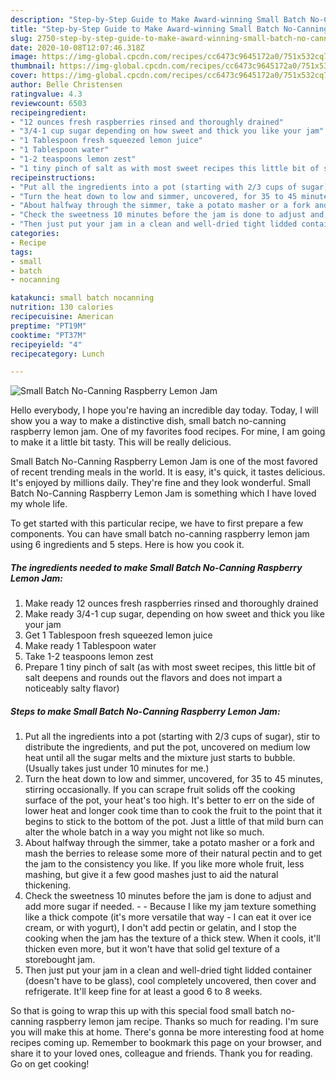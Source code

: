 ```yaml
---
description: "Step-by-Step Guide to Make Award-winning Small Batch No-Canning Raspberry Lemon Jam"
title: "Step-by-Step Guide to Make Award-winning Small Batch No-Canning Raspberry Lemon Jam"
slug: 2750-step-by-step-guide-to-make-award-winning-small-batch-no-canning-raspberry-lemon-jam
date: 2020-10-08T12:07:46.318Z
image: https://img-global.cpcdn.com/recipes/cc6473c9645172a0/751x532cq70/small-batch-no-canning-raspberry-lemon-jam-recipe-main-photo.jpg
thumbnail: https://img-global.cpcdn.com/recipes/cc6473c9645172a0/751x532cq70/small-batch-no-canning-raspberry-lemon-jam-recipe-main-photo.jpg
cover: https://img-global.cpcdn.com/recipes/cc6473c9645172a0/751x532cq70/small-batch-no-canning-raspberry-lemon-jam-recipe-main-photo.jpg
author: Belle Christensen
ratingvalue: 4.3
reviewcount: 6503
recipeingredient:
- "12 ounces fresh raspberries rinsed and thoroughly drained"
- "3/4-1 cup sugar depending on how sweet and thick you like your jam"
- "1 Tablespoon fresh squeezed lemon juice"
- "1 Tablespoon water"
- "1-2 teaspoons lemon zest"
- "1 tiny pinch of salt as with most sweet recipes this little bit of salt deepens and rounds out the flavors and does not impart a noticeably salty flavor"
recipeinstructions:
- "Put all the ingredients into a pot (starting with 2/3 cups of sugar), stir to distribute the ingredients, and put the pot, uncovered on medium low heat until all the sugar melts and the mixture just starts to bubble. (Usually takes just under 10 minutes for me.)"
- "Turn the heat down to low and simmer, uncovered, for 35 to 45 minutes, stirring occasionally. If you can scrape fruit solids off the cooking surface of the pot, your heat&#39;s too high. It&#39;s better to err on the side of lower heat and longer cook time than to cook the fruit to the point that it begins to stick to the bottom of the pot. Just a little of that mild burn can alter the whole batch in a way you might not like so much."
- "About halfway through the simmer, take a potato masher or a fork and mash the berries to release some more of their natural pectin and to get the jam to the consistency you like. If you like more whole fruit, less mashing, but give it a few good mashes just to aid the natural thickening."
- "Check the sweetness 10 minutes before the jam is done to adjust and add more sugar if needed.  Because I like my jam texture something like a thick compote (it&#39;s more versatile that way - I can eat it over ice cream, or with yogurt), I don&#39;t add pectin or gelatin, and I stop the cooking when the jam has the texture of a thick stew. When it cools, it&#39;ll thicken even more, but it won&#39;t have that solid gel texture of a storebought jam."
- "Then just put your jam in a clean and well-dried tight lidded container (doesn&#39;t have to be glass), cool completely uncovered, then cover and refrigerate. It&#39;ll keep fine for at least a good 6 to 8 weeks."
categories:
- Recipe
tags:
- small
- batch
- nocanning

katakunci: small batch nocanning 
nutrition: 130 calories
recipecuisine: American
preptime: "PT19M"
cooktime: "PT37M"
recipeyield: "4"
recipecategory: Lunch

---
```



![Small Batch No-Canning Raspberry Lemon Jam](https://img-global.cpcdn.com/recipes/cc6473c9645172a0/751x532cq70/small-batch-no-canning-raspberry-lemon-jam-recipe-main-photo.jpg)

Hello everybody, I hope you're having an incredible day today. Today, I will show you a way to make a distinctive dish, small batch no-canning raspberry lemon jam. One of my favorites food recipes. For mine, I am going to make it a little bit tasty. This will be really delicious.

Small Batch No-Canning Raspberry Lemon Jam is one of the most favored of recent trending meals in the world. It is easy, it's quick, it tastes delicious. It's enjoyed by millions daily. They're fine and they look wonderful. Small Batch No-Canning Raspberry Lemon Jam is something which I have loved my whole life.




To get started with this particular recipe, we have to first prepare a few components. You can have small batch no-canning raspberry lemon jam using 6 ingredients and 5 steps. Here is how you cook it.

<!--inarticleads1-->

##### The ingredients needed to make Small Batch No-Canning Raspberry Lemon Jam:

1. Make ready 12 ounces fresh raspberries rinsed and thoroughly drained
1. Make ready 3/4-1 cup sugar, depending on how sweet and thick you like your jam
1. Get 1 Tablespoon fresh squeezed lemon juice
1. Make ready 1 Tablespoon water
1. Take 1-2 teaspoons lemon zest
1. Prepare 1 tiny pinch of salt (as with most sweet recipes, this little bit of salt deepens and rounds out the flavors and does not impart a noticeably salty flavor)




<!--inarticleads2-->

##### Steps to make Small Batch No-Canning Raspberry Lemon Jam:

1. Put all the ingredients into a pot (starting with 2/3 cups of sugar), stir to distribute the ingredients, and put the pot, uncovered on medium low heat until all the sugar melts and the mixture just starts to bubble. (Usually takes just under 10 minutes for me.)
1. Turn the heat down to low and simmer, uncovered, for 35 to 45 minutes, stirring occasionally. If you can scrape fruit solids off the cooking surface of the pot, your heat&#39;s too high. It&#39;s better to err on the side of lower heat and longer cook time than to cook the fruit to the point that it begins to stick to the bottom of the pot. Just a little of that mild burn can alter the whole batch in a way you might not like so much.
1. About halfway through the simmer, take a potato masher or a fork and mash the berries to release some more of their natural pectin and to get the jam to the consistency you like. If you like more whole fruit, less mashing, but give it a few good mashes just to aid the natural thickening.
1. Check the sweetness 10 minutes before the jam is done to adjust and add more sugar if needed. -  - Because I like my jam texture something like a thick compote (it&#39;s more versatile that way - I can eat it over ice cream, or with yogurt), I don&#39;t add pectin or gelatin, and I stop the cooking when the jam has the texture of a thick stew. When it cools, it&#39;ll thicken even more, but it won&#39;t have that solid gel texture of a storebought jam.
1. Then just put your jam in a clean and well-dried tight lidded container (doesn&#39;t have to be glass), cool completely uncovered, then cover and refrigerate. It&#39;ll keep fine for at least a good 6 to 8 weeks.




So that is going to wrap this up with this special food small batch no-canning raspberry lemon jam recipe. Thanks so much for reading. I'm sure you will make this at home. There's gonna be more interesting food at home recipes coming up. Remember to bookmark this page on your browser, and share it to your loved ones, colleague and friends. Thank you for reading. Go on get cooking!
